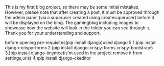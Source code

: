 This is my first blog project, so there may be some initial mistakes. However, please note that after creating a post, it must be approved through the admin panel (via a superuser created using createsuperuser) before it will be displayed on the blog.
The gamingblog including images to showcase how the website will look in the folder you can see through it. Thank you for your understanding and support.

before opening pre-requisites(pip install django)used django 5
1.)pip install django-crispy-forms
2.)pip install django-crispy-forms crispy-bootstrap5
3.)pip install django-tinymce(is'nt used in the project remove it from settings,urls)
4.)pip install django-ckeditor




